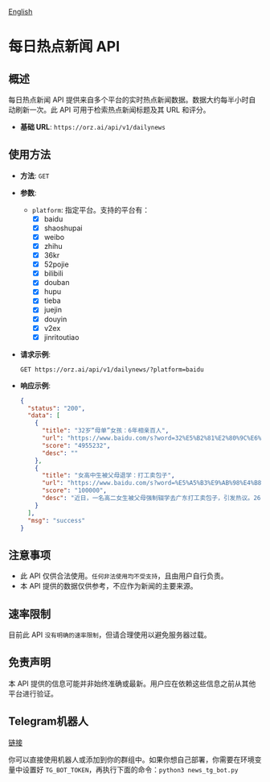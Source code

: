 [English](README_EN.md)

# 每日热点新闻 API

## 概述

每日热点新闻 API 提供来自多个平台的实时热点新闻数据。数据大约每半小时自动刷新一次。此 API 可用于检索热点新闻标题及其 URL 和评分。

- **基础 URL**: `https://orz.ai/api/v1/dailynews`

## 使用方法

- **方法**: `GET`
- **参数**:
  - `platform`: 指定平台。支持的平台有：
    - [x] baidu
    - [x] shaoshupai
    - [x] weibo
    - [x] zhihu
    - [x] 36kr
    - [x] 52pojie
    - [x] bilibili
    - [x] douban
    - [x] hupu
    - [x] tieba
    - [x] juejin
    - [x] douyin
    - [x] v2ex
    - [x] jinritoutiao

- **请求示例**:
  ```shell
  GET https://orz.ai/api/v1/dailynews/?platform=baidu
  ```

- **响应示例**:
  ```json
  {
    "status": "200",
    "data": [
      {
        "title": "32岁“母单”女孩：6年相亲百人",
        "url": "https://www.baidu.com/s?word=32%E5%B2%81%E2%80%9C%E6%AF%8D%E5%8D%95%E2%80%9D%E5%A5%B3%E5%AD%A9%EF%BC%9A6%E5%B9%B4%E7%9B%B8%E4%BA%B2%E7%99%BE%E4%BA%BA&sa=fyb_news",
        "score": "4955232",
        "desc": ""
      },
      {
        "title": "女高中生被父母退学：打工卖包子",
        "url": "https://www.baidu.com/s?word=%E5%A5%B3%E9%AB%98%E4%B8%AD%E7%94%9F%E8%A2%AB%E7%88%B6%E6%AF%8D%E9%80%80%E5%AD%A6%EF%BC%9A%E6%89%93%E5%B7%A5%E5%8D%96%E5%8C%85%E5%AD%90&sa=fyb_news",
        "score": "100000",
        "desc": "近日，一名高二女生被父母强制辍学去广东打工卖包子，引发热议。26日，当地教育局回应：已经妥善处理了，女生已复学。"
      }
    ],
    "msg": "success"
  }
  ```

## 注意事项

- 此 API 仅供合法使用。`任何非法使用均不受支持`，且由用户自行负责。
- 本 API 提供的数据仅供参考，不应作为新闻的主要来源。

## 速率限制

目前此 API `没有明确的速率限制`，但请合理使用以避免服务器过载。

## 免责声明

本 API 提供的信息可能并非始终准确或最新。用户应在依赖这些信息之前从其他平台进行验证。


## Telegram机器人
[链接](https://t.me/SpaceWatcherBot)

你可以直接使用机器人或添加到你的群组中。如果你想自己部署，你需要在环境变量中设置好 `TG_BOT_TOKEN`，再执行下面的命令：`python3 news_tg_bot.py`
